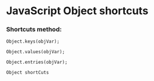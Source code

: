 # JavaScript Object shortcuts

### Shortcuts method:

    Object.keys(objVar);

    Object.values(objVar);

    Object.entries(objVar);

    Object shortCuts